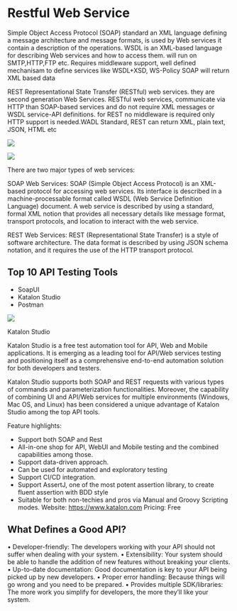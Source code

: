 # Restful Web Service

Simple Object Access Protocol (SOAP) standard an XML language defining a message architecture and message formats, is used by Web services it contain a description of the operations. WSDL is an XML-based language for describing Web services and how to access them. will run on SMTP,HTTP,FTP etc. Requires middleware support, well defined mechanisam to define services like WSDL+XSD, WS-Policy SOAP will return XML based data

REST Representational State Transfer (RESTful) web services. they are second generation Web Services. RESTful web services, communicate via HTTP than SOAP-based services and do not require XML messages or WSDL service-API definitions. for REST no middleware is required only HTTP support is needed.WADL Standard, REST can return XML, plain text, JSON, HTML etc

![](https://i.stack.imgur.com/DFII3.png)

![](https://i.stack.imgur.com/wHlyQ.png)

There are two major types of web services:

SOAP Web Services: SOAP (Simple Object Access Protocol) is an XML-based protocol for accessing web services. Its interface is described in a machine-processable format called WSDL (Web Service Definition Language) document. A web service is described by using a standard, formal XML notion that provides all necessary details like message format, transport protocols, and location to interact with the web service.

REST Web Services: REST (Representational State Transfer) is a style of software architecture. The data format is described by using JSON schema notation, and it requires the use of the HTTP transport protocol.

## Top 10 API Testing Tools

- SoapUI
- Katalon Studio
- Postman

![](https://cdn-images-1.medium.com/max/1400/1*4NyXCVGY7MIvzVAfbx0Z0w.png)


Katalon Studio

Katalon Studio is a free test automation tool for API, Web and Mobile applications. It is emerging as a leading tool for API/Web services testing and positioning itself as a comprehensive end-to-end automation solution for both developers and testers.

Katalon Studio supports both SOAP and REST requests with various types of commands and parameterization functionalities. Moreover, the capability of combining UI and API/Web services for multiple environments (Windows, Mac OS, and Linux) has been considered a unique advantage of Katalon Studio among the top API tools.

Feature highlights:
- Support both SOAP and Rest
- All-in-one shop for API, WebUI and Mobile testing and the combined capabilities among those.
- Support data-driven approach.
- Can be used for automated and exploratory testing
- Support CI/CD integration.
- Support AssertJ, one of the most potent assertion library, to create fluent assertion with BDD style
- Suitable for both non-techies and pros via Manual and Groovy Scripting modes.
Website: https://www.katalon.com
Pricing: Free

## What Defines a Good API?
• Developer-friendly: The developers working with your API should not suffer when dealing with your system.
• Extensibility: Your system should be able to handle the addition of new features without breaking your clients.
• Up-to-date documentation: Good documentation is key to your API being picked up by new developers.
• Proper error handling: Because things will go wrong and you need to be prepared.
• Provides multiple SDK/libraries: The more work you simplify for developers, the more they’ll like your system.
